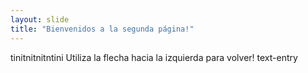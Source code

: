 ```yaml
---
layout: slide
title: "Bienvenidos a la segunda página!"
---
```

tinitnitnitntini
Utiliza la flecha hacia la izquierda para volver!
text-entry
